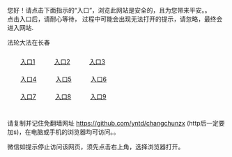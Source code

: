 您好！请点击下面指示的“入口”，浏览此网站是安全的，且为您带来平安。。 <br/>
点击入口后，请耐心等待， 过程中可能会出现无法打开的提示，请忽略，最终会进入网站. </br>

法轮大法在长春<br/>
<div style="padding:10px"><a style="margin:20px" target="_blank" href="https://d8x4w1wh6e2q9.cloudfront.net/2Qpsp?juypqm" id="ccLink1" rel="nofollow">入口1</a> <a target="_blank" style="margin:20px" href="https://d1oecxoekk9sog.cloudfront.net/2Qpsp?aneqxazg" id="ccLink2" rel="nofollow">入口2</a> <a style="margin:20px" target="_blank" href="https://dv4tuarajyhlf.cloudfront.net/2Qpsp?wqzrn" id="ccLink3" rel="nofollow">入口3</a></div>

<div style="padding:10px" ><a style="margin:20px" target="_blank" href="https://d8x4w1wh6e2q9.cloudfront.net/2Qpsp?juypqm" id="ccLink4" rel="nofollow">入口4</a> <a style="margin:20px" href="https://d1oecxoekk9sog.cloudfront.net/2Qpsp?aneqxazg" target="_blank" id="ccLink5" rel="nofollow">入口5</a> <a style="margin:20px" href="https://dv4tuarajyhlf.cloudfront.net/2Qpsp?wqzrn" target="_blank" id="ccLink6" rel="nofollow">入口6</a></div>

<div style="padding:10px"><a style="margin:20px" target="_blank" href="https://d8x4w1wh6e2q9.cloudfront.net/2Qpsp?juypqm" id="ccLink7" rel="nofollow">入口7</a> <a style="margin:20px" href="https://d1oecxoekk9sog.cloudfront.net/2Qpsp?aneqxazg" target="_blank" id="ccLink8" rel="nofollow">入口8</a> <a style="margin:20px" target="_blank" href="https://dv4tuarajyhlf.cloudfront.net/2Qpsp?wqzrn" id="ccLink9" rel="nofollow">入口9</a></div>

<br/>



请复制并记住免翻墙网址 https://github.com/yntd/changchunzx (http后一定要加s)，在电脑或手机的浏览器均可访问。。<br/>

微信如提示停止访问该网页，须先点击右上角，选择浏览器打开。
